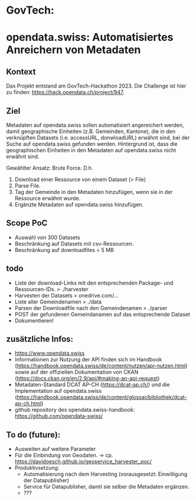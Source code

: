 # GovTech: 

# opendata.swiss: Automatisiertes Anreichern von Metadaten

## Kontext
Das Projekt entstand am GovTech-Hackathon 2023. Die Challenge ist hier zu finden: https://hack.opendata.ch/project/947.

## Ziel
Metadaten auf opendata.swiss sollen automatisiert angereichert werden, damit geographische Einheiten (z.B. Gemeinden, Kantone), die in den verknüpften Datasets (i.e. accessURL, donwloadURL) erwähnt sind, bei der Suche auf opendata.swiss gefunden werden. Hintergrund ist, dass die geographischen Einheiten in den Metadaten auf opendata.swiss nicht erwähnt sind.

Gewählter Ansatz: Brute Force. D.h. 
1. Download einer Ressource von einem Dataset (> File)
2. Parse File.
3. Tag der Gemeinde in den Metadaten hinzufügen, wenn sie in der Ressource erwähnt wurde.
4. Ergänzte Metadaten auf opendata.swiss hinzufügen.


## Scope PoC
- Auswahl von 300 Datasets
- Beschränkung auf Datasets mit csv-Ressourcen.
- Beschränkung auf downloadfiles < 5 MB


## todo

- Liste der download-Links mit den entsprechenden Package- und Ressourcen-IDs. > ./harvester
- Harvesten der Datasets > onedrive.com/...
- Liste aller Gemeindenamen > ./data
- Parsen der Downloadfile nach den Gemeindenamen > ./parser
- POST der gefundenen Gemeindanamen auf das entsprechende Dataset
- Dokumentieren!


## zusätzliche Infos: 

- https://www.opendata.swiss
- Informationen zur Nutzung der API finden sich im Handbook (https://handbook.opendata.swiss/de/content/nutzen/api-nutzen.html) sowie auf der offiziellen Dokumentation von CKAN (https://docs.ckan.org/en/2.9/api/#making-an-api-request)
- Metadaten-Standard DCAT AP-CH (https://dcat-ap.ch/) und die Implementation auf opendata.swiss (https://handbook.opendata.swiss/de/content/glossar/bibliothek/dcat-ap-ch.html)
- github repository des opendata.swiss-handbook: https://github.com/opendata-swiss/

## To do (future):

- Ausweiten auf weitere Parameter
- Für die Einbindung von Geodaten. -> cp. https://davidoesch.github.io/geoservice_harvester_poc/
- Produktivsetzung: 
  - Automatisierung nach dem Harvesting (vorausgesetzt: Einwilligung der Datapublisher)
  - Service für Datapublisher, damti sie selber die Metadaten ergänzen.  
  - ???
